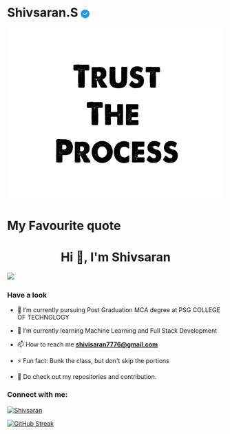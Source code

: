 # Shivsaran.S <img align="center" src="images/check.png" height="20px" width="20px">

<img align="" src="images/Trust the process.jpg" height="400px" width="1000px">

# My Favourite quote

<h1 align="center">Hi 👋, I'm Shivsaran</h1>

![](https://komarev.com/ghpvc/?username=Shivs776&color=orange&style=flat-square)

### Have a look
- 🔭 I’m currently pursuing Post Graduation MCA degree at PSG COLLEGE OF TECHNOLOGY

- 🌱 I’m currently learning Machine Learning and Full Stack Development

- 📫 How to reach me **shivisaran7776@gmail.com**

- ⚡ Fun fact: Bunk the class, but don't skip the portions

- 📄 Do check out my repositories and contribution.

<h3 align="left">Connect with me:</h3>
<p align="left">
<a href="https://www.linkedin.com/in/shivsaran-s-365b31242/" target="blank"><img align="center" src="https://raw.githubusercontent.com/rahuldkjain/github-profile-readme-generator/master/src/images/icons/Social/linked-in-alt.svg" alt="Shivsaran" height="30" width="40" /></a>
</p>


[![GitHub Streak](https://github-readme-streak-stats.herokuapp.com?user=Shivsaran7776&theme=apprentice&hide_border=true&date_format=j%20M%5B%20Y%5D)](https://git.io/streak-stats)
